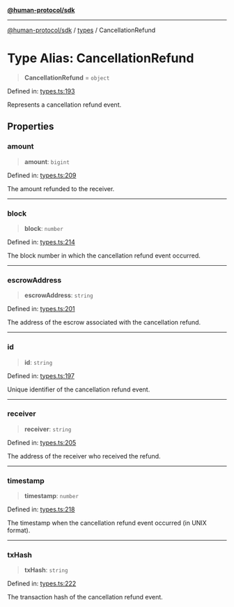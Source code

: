 [**@human-protocol/sdk**](../../README.md)

***

[@human-protocol/sdk](../../modules.md) / [types](../README.md) / CancellationRefund

# Type Alias: CancellationRefund

> **CancellationRefund** = `object`

Defined in: [types.ts:193](https://github.com/humanprotocol/human-protocol/blob/4dad01e5a92c46a45d83aec7fcaea2d2e541271c/packages/sdk/typescript/human-protocol-sdk/src/types.ts#L193)

Represents a cancellation refund event.

## Properties

### amount

> **amount**: `bigint`

Defined in: [types.ts:209](https://github.com/humanprotocol/human-protocol/blob/4dad01e5a92c46a45d83aec7fcaea2d2e541271c/packages/sdk/typescript/human-protocol-sdk/src/types.ts#L209)

The amount refunded to the receiver.

***

### block

> **block**: `number`

Defined in: [types.ts:214](https://github.com/humanprotocol/human-protocol/blob/4dad01e5a92c46a45d83aec7fcaea2d2e541271c/packages/sdk/typescript/human-protocol-sdk/src/types.ts#L214)

The block number in which the cancellation refund event occurred.

***

### escrowAddress

> **escrowAddress**: `string`

Defined in: [types.ts:201](https://github.com/humanprotocol/human-protocol/blob/4dad01e5a92c46a45d83aec7fcaea2d2e541271c/packages/sdk/typescript/human-protocol-sdk/src/types.ts#L201)

The address of the escrow associated with the cancellation refund.

***

### id

> **id**: `string`

Defined in: [types.ts:197](https://github.com/humanprotocol/human-protocol/blob/4dad01e5a92c46a45d83aec7fcaea2d2e541271c/packages/sdk/typescript/human-protocol-sdk/src/types.ts#L197)

Unique identifier of the cancellation refund event.

***

### receiver

> **receiver**: `string`

Defined in: [types.ts:205](https://github.com/humanprotocol/human-protocol/blob/4dad01e5a92c46a45d83aec7fcaea2d2e541271c/packages/sdk/typescript/human-protocol-sdk/src/types.ts#L205)

The address of the receiver who received the refund.

***

### timestamp

> **timestamp**: `number`

Defined in: [types.ts:218](https://github.com/humanprotocol/human-protocol/blob/4dad01e5a92c46a45d83aec7fcaea2d2e541271c/packages/sdk/typescript/human-protocol-sdk/src/types.ts#L218)

The timestamp when the cancellation refund event occurred (in UNIX format).

***

### txHash

> **txHash**: `string`

Defined in: [types.ts:222](https://github.com/humanprotocol/human-protocol/blob/4dad01e5a92c46a45d83aec7fcaea2d2e541271c/packages/sdk/typescript/human-protocol-sdk/src/types.ts#L222)

The transaction hash of the cancellation refund event.
